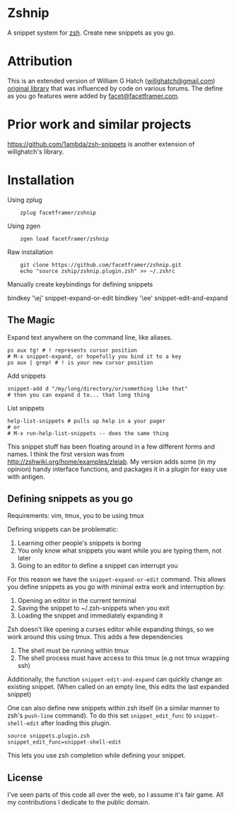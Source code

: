 # Zshnip

A snippet system for [zsh](http://zsh.sourceforge.net/). Create new snippets as you go.

# Attribution

This is an extended version of William G Hatch (willghatch@gmail.com)
[original library](https://github.com/willghatch/zsh-snippets) that was influenced by code on various forums.
The define as you go features were added by facet@facetframer.com.

# Prior work and similar projects

https://github.com/1ambda/zsh-snippets is another extension of willghatch's library.

# Installation

Using zplug

```
    zplug facetframer/zshnip
```

Using zgen

```
    zgen load facetframer/zshnip
```

Raw installation

```
    git clone https://github.com/facetframer/zshnip.git
    echo "source zship/zshnip.plugin.zsh" >> ~/.zshrc
```


Manually create keybindings for defining snippets

bindkey '\ej' snippet-expand-or-edit
bindkey '\ee' snippet-edit-and-expand


The Magic
---------

Expand text anywhere on the command line, like aliases.

    ps aux tg! # ! represents cursor position
    # M-x snippet-expand, or hopefully you bind it to a key
    ps aux | grep! # ! is your new cursor position

Add snippets

    snippet-add d "/my/long/directory/or/something like that"
    # then you can expand d to... that long thing

List snippets

    help-list-snippets # pulls up help in a your pager
    # or
    # M-x run-help-list-snippets -- does the same thing

This snippet stuff has been floating around in a few different forms and names.  I think the first version was from http://zshwiki.org/home/examples/zleiab.  My version adds some (in my opinion) handy interface functions, and packages it in a plugin for easy use with antigen.

Defining snippets as you go
---------------------------

Requirements: vim, tmux, you to be using tmux

Defining snippets can be problematic:

1. Learning other people's snippets is boring
1. You only know what snippets you want while you are typing them, not later
1. Going to an editor to define a snippet can interrupt you

For this reason we have the `snippet-expand-or-edit` command. This allows you
define snippets as you go with minimal extra work and interruption by:

1. Opening an editor in the current terminal
2. Saving the snippet to ~/.zsh-snippets when you exit
3. Loading the snippet and immediately expanding it

Zsh doesn't like opening a curses editor while expanding
things, so we work around this using tmux. This adds a few
dependencies

1. The shell must be running within tmux
1. The shell process must have access to this tmux (e.g not tmux wrapping ssh)

Additionally, the function `snippet-edit-and-expand` can quickly change an existing
snippet. (When called on an empty line, this edits the last expanded snippet)

One can also define new snippets within zsh itself (in a similar manner to
zsh's `push-line` command). To do this set `snippet_edit_func` to `snippet-shell-edit`
after loading this plugin.

```
source snippets.plugin.zsh
snippet_edit_func=snippet-shell-edit
```

This lets you use zsh completion while defining your snippet.


License
-------

I've seen parts of this code all over the web, so I assume it's fair game.  All my contributions I dedicate to the public domain.
